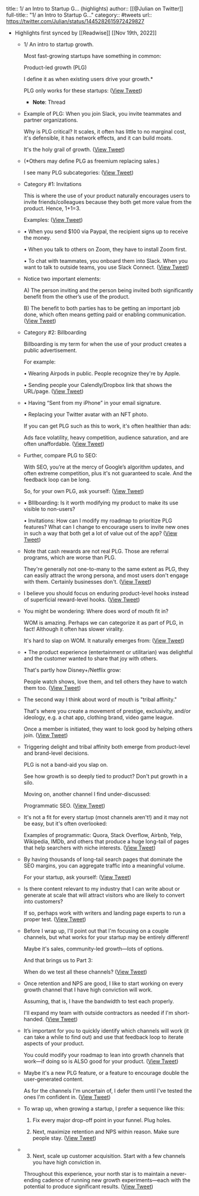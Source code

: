 title:: 1/ an Intro to Startup G... (highlights)
author:: [[@Julian on Twitter]]
full-title:: "1/ an Intro to Startup G..."
category:: #tweets
url:: https://twitter.com/Julian/status/1445282615972429827

- Highlights first synced by [[Readwise]] [[Nov 19th, 2022]]
	- 1/ An intro to startup growth.
	  
	  Most fast-growing startups have something in common:
	  
	  Product-led growth (PLG)
	  
	  I define it as when existing users drive your growth.* 
	  
	  PLG only works for these startups: ([View Tweet](https://twitter.com/Julian/status/1445282615972429827))
		- **Note**: Thread
	- Example of PLG: When you join Slack, you invite teammates and partner organizations.
	  
	  Why is PLG critical? It scales, it often has little to no marginal cost, it's defensible, it has network effects, and it can build moats.
	  
	  It's the holy grail of growth. ([View Tweet](https://twitter.com/Julian/status/1445282617192902657))
	- (*Others may define PLG as freemium replacing sales.)
	  
	  I see many PLG subcategories: ([View Tweet](https://twitter.com/Julian/status/1445282618258313217))
	- Category #1: Invitations
	  
	  This is where the use of your product naturally encourages users to invite friends/colleagues because they both get more value from the product. Hence, 1+1=3.
	  
	  Examples: ([View Tweet](https://twitter.com/Julian/status/1445282619256573952))
	- • When you send $100 via Paypal, the recipient signs up to receive the money.
	  
	  • When you talk to others on Zoom, they have to install Zoom first.
	  
	  • To chat with teammates, you onboard them into Slack. When you want to talk to outside teams, you use Slack Connect. ([View Tweet](https://twitter.com/Julian/status/1445282620368064517))
	- Notice two important elements:
	  
	  A) The person inviting and the person being invited both significantly benefit from the other’s use of the product.
	  
	  B) The benefit to both parties has to be getting an important job done, which often means getting paid or enabling communication. ([View Tweet](https://twitter.com/Julian/status/1445282621408174085))
	- Category #2: Billboarding
	  
	  Billboarding is my term for when the use of your product creates a public advertisement. 
	  
	  For example:
	  
	  • Wearing Airpods in public. People recognize they're by Apple.
	  
	  • Sending people your Calendly/Dropbox link that shows the URL/page. ([View Tweet](https://twitter.com/Julian/status/1445282622502944770))
	- • Having “Sent from my iPhone” in your email signature. 
	  
	  • Replacing your Twitter avatar with an NFT photo.
	  
	  If you can get PLG such as this to work, it's often healthier than ads:
	  
	  Ads face volatility, heavy competition, audience saturation, and are often unaffordable. ([View Tweet](https://twitter.com/Julian/status/1445282623677337606))
	- Further, compare PLG to SEO: 
	  
	  With SEO, you’re at the mercy of Google’s algorithm updates, and often extreme competition, plus it's not guaranteed to scale. And the feedback loop can be long.
	  
	  So, for your own PLG, ask yourself: ([View Tweet](https://twitter.com/Julian/status/1445282624847572993))
	- • BIllboarding: Is it worth modifying my product to make its use visible to non-users?
	  
	  • Invitations: How can I modify my roadmap to prioritize PLG features? What can I change to encourage users to invite new ones in such a way that both get a lot of value out of the app? ([View Tweet](https://twitter.com/Julian/status/1445282625946488836))
	- Note that cash rewards are not real PLG. Those are referral programs, which are worse than PLG. 
	  
	  They're generally not one-to-many to the same extent as PLG, they can easily attract the wrong persona, and most users don't engage with them. Certainly businesses don't. ([View Tweet](https://twitter.com/Julian/status/1445282627062095874))
	- I believe you should focus on enduring product-level hooks instead of superficial reward-level hooks. ([View Tweet](https://twitter.com/Julian/status/1445282628312002567))
	- You might be wondering: Where does word of mouth fit in?
	  
	  WOM is amazing. Perhaps we can categorize it as part of PLG, in fact! Although it often has slower virality. 
	  
	  It's hard to slap on WOM. It naturally emerges from: ([View Tweet](https://twitter.com/Julian/status/1445282629272567808))
	- • The product experience (entertainment or utilitarian) was delightful and the customer wanted to share that joy with others.
	  
	  That's partly how Disney+/Netflix grow: 
	  
	  People watch shows, love them, and tell others they have to watch them too. ([View Tweet](https://twitter.com/Julian/status/1445282630308544513))
	- The second way I think about word of mouth is "tribal affinity."
	  
	  That's where you create a movement of prestige, exclusivity, and/or ideology, e.g. a chat app, clothing brand, video game league.
	  
	  Once a member is initiated, they want to look good by helping others join. ([View Tweet](https://twitter.com/Julian/status/1445282631399002118))
	- Triggering delight and tribal affinity both emerge from product-level and brand-level decisions. 
	  
	  PLG is not a band-aid you slap on.
	  
	  See how growth is so deeply tied to product? Don't put growth in a silo.
	  
	  Moving on, another channel I find under-discussed:
	  
	  Programmatic SEO. ([View Tweet](https://twitter.com/Julian/status/1445282632472805397))
	- It's not a fit for every startup (most channels aren't!) and it may not be easy, but it's often overlooked:
	  
	  Examples of programmatic: Quora, Stack Overflow, Airbnb, Yelp, Wikipedia, IMDb, and others that produce a huge long-tail of pages that help searchers with niche interests. ([View Tweet](https://twitter.com/Julian/status/1445282633588477964))
	- By having thousands of long-tail search pages that dominate the SEO margins, you can aggregate traffic into a meaningful volume.
	  
	  For your startup, ask yourself: ([View Tweet](https://twitter.com/Julian/status/1445282634699993089))
	- Is there content relevant to my industry that I can write about or generate at scale that will attract visitors who are likely to convert into customers? 
	  
	  If so, perhaps work with writers and landing page experts to run a proper test. ([View Tweet](https://twitter.com/Julian/status/1445282635731791876))
	- Before I wrap up, I'll point out that I'm focusing on a couple channels, but what works for your startup may be entirely different! 
	  
	  Maybe it's sales, community-led growth—lots of options.
	  
	  And that brings us to Part 3: 
	  
	  When do we test all these channels? ([View Tweet](https://twitter.com/Julian/status/1445282636792885253))
	- Once retention and NPS are good, I like to start working on every growth channel that I have high conviction will work. 
	  
	  Assuming, that is, I have the bandwidth to test each properly.
	  
	  I'll expand my team with outside contractors as needed if I'm short-handed. ([View Tweet](https://twitter.com/Julian/status/1445282638000898051))
	- It’s important for you to quickly identify which channels will work (it can take a while to find out) and use that feedback loop to iterate aspects of your product.
	  
	  You could modify your roadmap to lean into growth channels that work—if doing so is ALSO good for your product. ([View Tweet](https://twitter.com/Julian/status/1445282639053684736))
	- Maybe it's a new PLG feature, or a feature to encourage double the user-generated content.
	  
	  As for the channels I'm uncertain of, I defer them until I've tested the ones I'm confident in. ([View Tweet](https://twitter.com/Julian/status/1445282640144199683))
	- To wrap up, when growing a startup, I prefer a sequence like this:
	  
	  1. Fix every major drop-off point in your funnel. Plug holes.
	  
	  2. Next, maximize retention and NPS within reason. Make sure people stay. ([View Tweet](https://twitter.com/Julian/status/1445282641251475457))
	- 3. Next, scale up customer acquisition. Start with a few channels you have high conviction in.
	  
	  Throughout this experience, your north star is to maintain a never-ending cadence of running new growth experiments—each with the potential to produce significant results. ([View Tweet](https://twitter.com/Julian/status/1445282642367168512))